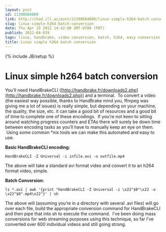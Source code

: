 ```yaml
---
layout: post
id: 21398684009
link: http://chad.ill.ac/post/21398684009/linux-simple-h264-batch-conversion
slug: linux-simple-h264-batch-conversion
date: Thu Apr 19 2012 14:42:00 GMT-0700 (PDT)
publish: 2012-04-019
tags: linux, handbrake, video conversion, batch, h264, easy conversion, easy
title: Linux simple h264 batch conversion
---
```

{% include JB/setup %}


Linux simple h264 batch conversion
==================================

You’ll need HandBrakeCLI
([http://handbrake.fr/downloads2.php](http://handbrake.fr/downloads2.php))
and a terminal.  To convert a video (the easiest way possible, thanks to
HandBrake mind you, ffmpeg was giving me a lot of issues) is really
simple, but depending on your machine, the quality, the size, etc. it
can take a good bit of resources and a good bit of time to complete one
of these encodings.  If you’re not keen to sitting around watching
progress counters and ETAs there will surely be down time between
encoding tasks as you’ll have to manually keep an eye on them.  Using
some common \*nix tools we can make this automated and easy to use.

**Basic HandBrakeCLI encoding:**

    HandBrakeCLI -Z Universal -i infile.avi -o outfile.mp4

The above will take a standard avi format video and convert it to an
h264 format video, simple.

**Batch Conversion:**

    ls *.avi | awk '{print "HandBrakeCLI -Z Universal -i \x22"$0"\x22 -o \x22"$0".mp4\x22"}' | sh

The above will (assuming you’re in a directory with several .avi files)
will go over each file, build the appropriate conversion command for
HandBrakeCLI and then pipe that into sh to execute the command.  I’ve
been doing mass conversions for web streaming purposes using this
technique, so far I’ve converted over 600 individual videos and still
going strong.

